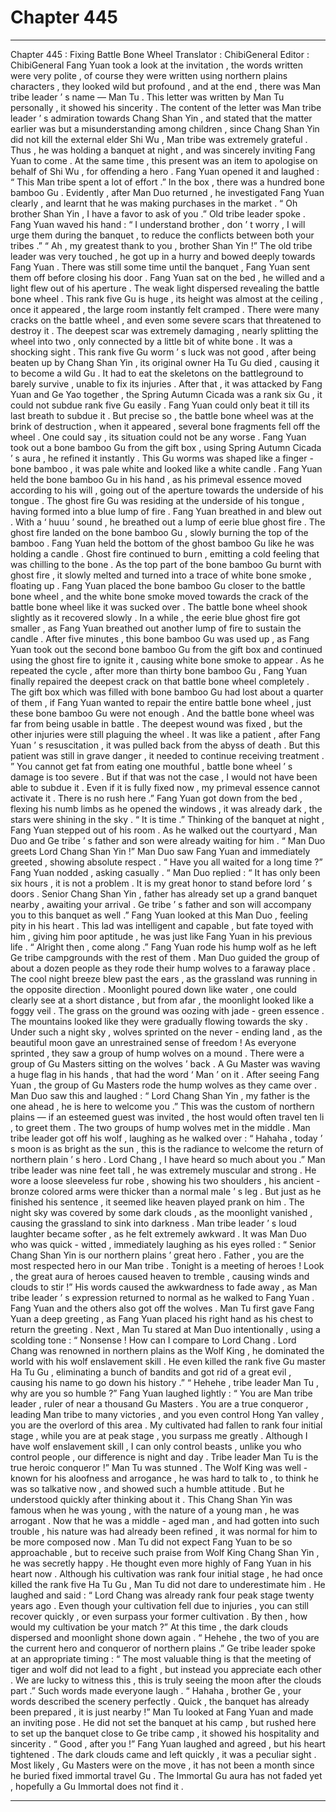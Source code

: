 
# Chapter 445


---

Chapter 445 : Fixing Battle Bone Wheel
Translator : ChibiGeneral Editor : ChibiGeneral
Fang Yuan took a look at the invitation , the words written were very polite , of course they were written using northern plains characters , they looked wild but profound , and at the end , there was Man tribe leader ’ s name — Man Tu .
This letter was written by Man Tu personally , it showed his sincerity .
The content of the letter was Man tribe leader ’ s admiration towards Chang Shan Yin , and stated that the matter earlier was but a misunderstanding among children , since Chang Shan Yin did not kill the external elder Shi Wu , Man tribe was extremely grateful .
Thus , he was holding a banquet at night , and was sincerely inviting Fang Yuan to come . At the same time , this present was an item to apologise on behalf of Shi Wu , for offending a hero .
Fang Yuan opened it and laughed : “ This Man tribe spent a lot of effort .”
In the box , there was a hundred bone bamboo Gu .
Evidently , after Man Duo returned , he investigated Fang Yuan clearly , and learnt that he was making purchases in the market .
“ Oh brother Shan Yin , I have a favor to ask of you .” Old tribe leader spoke .
Fang Yuan waved his hand : “ I understand brother , don ’ t worry , I will urge them during the banquet , to reduce the conflicts between both your tribes .”
“ Ah , my greatest thank to you , brother Shan Yin !” The old tribe leader was very touched , he got up in a hurry and bowed deeply towards Fang Yuan .
There was still some time until the banquet , Fang Yuan sent them off before closing his door .
Fang Yuan sat on the bed , he willed and a light flew out of his aperture .
The weak light dispersed revealing the battle bone wheel .
This rank five Gu is huge , its height was almost at the ceiling , once it appeared , the large room instantly felt cramped .
There were many cracks on the battle wheel , and even some severe scars that threatened to destroy it . The deepest scar was extremely damaging , nearly splitting the wheel into two , only connected by a little bit of white bone . It was a shocking sight .
This rank five Gu worm ’ s luck was not good , after being beaten up by Chang Shan Yin , its original owner Ha Tu Gu died , causing it to become a wild Gu . It had to eat the skeletons on the battleground to barely survive , unable to fix its injuries .
After that , it was attacked by Fang Yuan and Ge Yao together , the Spring Autumn Cicada was a rank six Gu , it could not subdue rank five Gu easily . Fang Yuan could only beat it till its last breath to subdue it .
But precise so , the battle bone wheel was at the brink of destruction , when it appeared , several bone fragments fell off the wheel .
One could say , its situation could not be any worse .
Fang Yuan took out a bone bamboo Gu from the gift box , using Spring Autumn Cicada ’ s aura , he refined it instantly .
This Gu worms was shaped like a finger - bone bamboo , it was pale white and looked like a white candle .
Fang Yuan held the bone bamboo Gu in his hand , as his primeval essence moved according to his will , going out of the aperture towards the underside of his tongue .
The ghost fire Gu was residing at the underside of his tongue , having formed into a blue lump of fire .
Fang Yuan breathed in and blew out .
With a ‘ huuu ’ sound , he breathed out a lump of eerie blue ghost fire .
The ghost fire landed on the bone bamboo Gu , slowly burning the top of the bamboo .
Fang Yuan held the bottom of the ghost bamboo Gu like he was holding a candle .
Ghost fire continued to burn , emitting a cold feeling that was chilling to the bone . As the top part of the bone bamboo Gu burnt with ghost fire , it slowly melted and turned into a trace of white bone smoke , floating up .
Fang Yuan placed the bone bamboo Gu closer to the battle bone wheel , and the white bone smoke moved towards the crack of the battle bone wheel like it was sucked over . The battle bone wheel shook slightly as it recovered slowly .
In a while , the eerie blue ghost fire got smaller , as Fang Yuan breathed out another lump of fire to sustain the candle .
After five minutes , this bone bamboo Gu was used up , as Fang Yuan took out the second bone bamboo Gu from the gift box and continued using the ghost fire to ignite it , causing white bone smoke to appear .
As he repeated the cycle , after more than thirty bone bamboo Gu , Fang Yuan finally repaired the deepest crack on that battle bone wheel completely .
The gift box which was filled with bone bamboo Gu had lost about a quarter of them , if Fang Yuan wanted to repair the entire battle bone wheel , just these bone bamboo Gu were not enough .
And the battle bone wheel was far from being usable in battle .
The deepest wound was fixed , but the other injuries were still plaguing the wheel .
It was like a patient , after Fang Yuan ’ s resuscitation , it was pulled back from the abyss of death . But this patient was still in grave danger , it needed to continue receiving treatment .
” You cannot get fat from eating one mouthful , battle bone wheel ’ s damage is too severe . But if that was not the case , I would not have been able to subdue it . Even if it is fully fixed now , my primeval essence cannot activate it . There is no rush here .”
Fang Yuan got down from the bed , flexing his numb limbs as he opened the windows , it was already dark , the stars were shining in the sky .
“ It is time .” Thinking of the banquet at night , Fang Yuan stepped out of his room .
As he walked out the courtyard , Man Duo and Ge tribe ’ s father and son were already waiting for him .
“ Man Duo greets Lord Chang Shan Yin !” Man Duo saw Fang Yuan and immediately greeted , showing absolute respect .
“ Have you all waited for a long time ?” Fang Yuan nodded , asking casually .
“ Man Duo replied : “ It has only been six hours , it is not a problem . It is my great honor to stand before lord ’ s doors . Senior Chang Shan Yin , father has already set up a grand banquet nearby , awaiting your arrival . Ge tribe ’ s father and son will accompany you to this banquet as well .”
Fang Yuan looked at this Man Duo , feeling pity in his heart .
This lad was intelligent and capable , but fate toyed with him , giving him poor aptitude , he was just like Fang Yuan in his previous life .
“ Alright then , come along .” Fang Yuan rode his hump wolf as he left Ge tribe campgrounds with the rest of them .
Man Duo guided the group of about a dozen people as they rode their hump wolves to a faraway place .
The cool night breeze blew past the ears , as the grassland was running in the opposite direction .
Moonlight poured down like water , one could clearly see at a short distance , but from afar , the moonlight looked like a foggy veil . The grass on the ground was oozing with jade - green essence . The mountains looked like they were gradually flowing towards the sky .
Under such a night sky , wolves sprinted on the never - ending land , as the beautiful moon gave an unrestrained sense of freedom !
As everyone sprinted , they saw a group of hump wolves on a mound . There were a group of Gu Masters sitting on the wolves ’ back . A Gu Master was waving a huge flag in his hands , that had the word ‘ Man ’ on it .
After seeing Fang Yuan , the group of Gu Masters rode the hump wolves as they came over .
Man Duo saw this and laughed : “ Lord Chang Shan Yin , my father is the one ahead , he is here to welcome you .”
This was the custom of northern plains — if an esteemed guest was invited , the host would often travel ten li , to greet them .
The two groups of hump wolves met in the middle .
Man tribe leader got off his wolf , laughing as he walked over : “ Hahaha , today ’ s moon is as bright as the sun , this is the radiance to welcome the return of northern plain ’ s hero . Lord Chang , I have heard so much about you .”
Man tribe leader was nine feet tall , he was extremely muscular and strong . He wore a loose sleeveless fur robe , showing his two shoulders , his ancient - bronze colored arms were thicker than a normal male ’ s leg .
But just as he finished his sentence , it seemed like heaven played prank on him .
The night sky was covered by some dark clouds , as the moonlight vanished , causing the grassland to sink into darkness .
Man tribe leader ’ s loud laughter became softer , as he felt extremely awkward .
It was Man Duo who was quick - witted , immediately laughing as his eyes rolled : “ Senior Chang Shan Yin is our northern plains ’ great hero . Father , you are the most respected hero in our Man tribe . Tonight is a meeting of heroes ! Look , the great aura of heroes caused heaven to tremble , causing winds and clouds to stir !”
His words caused the awkwardness to fade away , as Man tribe leader ’ s expression returned to normal as he walked to Fang Yuan .
Fang Yuan and the others also got off the wolves .
Man Tu first gave Fang Yuan a deep greeting , as Fang Yuan placed his right hand as his chest to return the greeting .
Next , Man Tu stared at Man Duo intentionally , using a scolding tone : “ Nonsense ! How can I compare to Lord Chang . Lord Chang was renowned in northern plains as the Wolf King , he dominated the world with his wolf enslavement skill . He even killed the rank five Gu master Ha Tu Gu , eliminating a bunch of bandits and got rid of a great evil , causing his name to go down his history .”
“ Hehehe , tribe leader Man Tu , why are you so humble ?” Fang Yuan laughed lightly : “ You are Man tribe leader , ruler of near a thousand Gu Masters . You are a true conqueror , leading Man tribe to many victories , and you even control Hong Yan valley , you are the overlord of this area . My cultivated had fallen to rank four initial stage , while you are at peak stage , you surpass me greatly . Although I have wolf enslavement skill , I can only control beasts , unlike you who control people , our difference is night and day . Tribe leader Man Tu is the true heroic conqueror !”
Man Tu was stunned .
The Wolf King was well - known for his aloofness and arrogance , he was hard to talk to , to think he was so talkative now , and showed such a humble attitude .
But he understood quickly after thinking about it .
This Chang Shan Yin was famous when he was young , with the nature of a young man , he was arrogant . Now that he was a middle - aged man , and had gotten into such trouble , his nature was had already been refined , it was normal for him to be more composed now .
Man Tu did not expect Fang Yuan to be so approachable , but to receive such praise from Wolf King Chang Shan Yin , he was secretly happy .
He thought even more highly of Fang Yuan in his heart now .
Although his cultivation was rank four initial stage , he had once killed the rank five Ha Tu Gu , Man Tu did not dare to underestimate him .
He laughed and said : “ Lord Chang was already rank four peak stage twenty years ago . Even though your cultivation fell due to injuries , you can still recover quickly , or even surpass your former cultivation . By then , how would my cultivation be your match ?”
At this time , the dark clouds dispersed and moonlight shone down again .
“ Hehehe , the two of you are the current hero and conqueror of northern plains .” Ge tribe leader spoke at an appropriate timing : “ The most valuable thing is that the meeting of tiger and wolf did not lead to a fight , but instead you appreciate each other . We are lucky to witness this , this is truly seeing the moon after the clouds part .”
Such words made everyone laugh .
“ Hahaha , brother Ge , your words described the scenery perfectly . Quick , the banquet has already been prepared , it is just nearby !” Man Tu looked at Fang Yuan and made an inviting pose .
He did not set the banquet at his camp , but rushed here to set up the banquet close to Ge tribe camp , it showed his hospitality and sincerity .
“ Good , after you !” Fang Yuan laughed and agreed , but his heart tightened .
The dark clouds came and left quickly , it was a peculiar sight . Most likely , Gu Masters were on the move , it has not been a month since he buried fixed immortal travel Gu . The Immortal Gu aura has not faded yet , hopefully a Gu Immortal does not find it .

---

